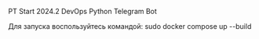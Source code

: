 PT Start 2024.2
DevOps
Python Telegram Bot

Для запуска воспользуйтесь командой: 
sudo docker compose up --build